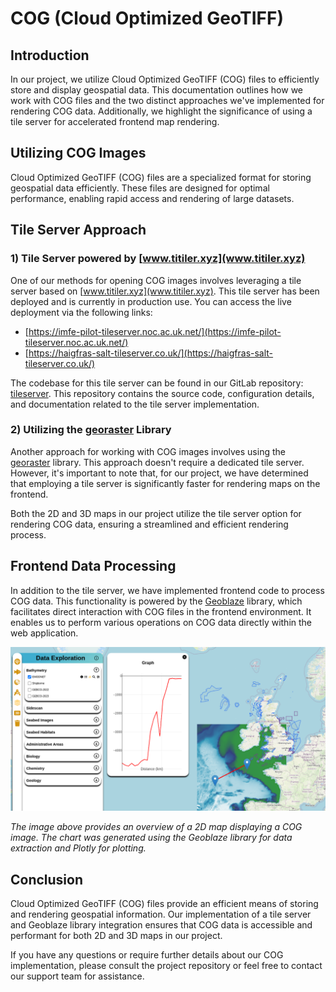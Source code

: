 # COG (Cloud Optimized GeoTIFF)

## Introduction

In our project, we utilize Cloud Optimized GeoTIFF (COG) files to efficiently store and display geospatial data. This documentation outlines how we work with COG files and the two distinct approaches we've implemented for rendering COG data. Additionally, we highlight the significance of using a tile server for accelerated frontend map rendering.

## Utilizing COG Images

Cloud Optimized GeoTIFF (COG) files are a specialized format for storing geospatial data efficiently. These files are designed for optimal performance, enabling rapid access and rendering of large datasets.

## Tile Server Approach

### 1) Tile Server powered by [www.titiler.xyz](www.titiler.xyz)

One of our methods for opening COG images involves leveraging a tile server based on [www.titiler.xyz](www.titiler.xyz). This tile server has been deployed and is currently in production use. You can access the live deployment via the following links:

- [https://imfe-pilot-tileserver.noc.ac.uk.net/](https://imfe-pilot-tileserver.noc.ac.uk.net/)
- [https://haigfras-salt-tileserver.co.uk/](https://haigfras-salt-tileserver.co.uk/)

The codebase for this tile server can be found in our GitLab repository: [tileserver](https://git.noc.ac.uk/ocean-informatics/imfepilot/tileserver). This repository contains the source code, configuration details, and documentation related to the tile server implementation.

### 2) Utilizing the [georaster](https://github.com/GeoTIFF/georaster) Library

Another approach for working with COG images involves using the [georaster](https://github.com/GeoTIFF/georaster) library. This approach doesn't require a dedicated tile server. However, it's important to note that, for our project, we have determined that employing a tile server is significantly faster for rendering maps on the frontend.

Both the 2D and 3D maps in our project utilize the tile server option for rendering COG data, ensuring a streamlined and efficient rendering process.

## Frontend Data Processing

In addition to the tile server, we have implemented frontend code to process COG data. This functionality is powered by the [Geoblaze](https://geoblaze.io/) library, which facilitates direct interaction with COG files in the frontend environment. It enables us to perform various operations on COG data directly within the web application.

![COG Map Overview](assets/cog.png)

*The image above provides an overview of a 2D map displaying a COG image. The chart was generated using the Geoblaze library for data extraction and Plotly for plotting.*

## Conclusion

Cloud Optimized GeoTIFF (COG) files provide an efficient means of storing and rendering geospatial information. Our implementation of a tile server and Geoblaze library integration ensures that COG data is accessible and performant for both 2D and 3D maps in our project.

If you have any questions or require further details about our COG implementation, please consult the project repository or feel free to contact our support team for assistance.